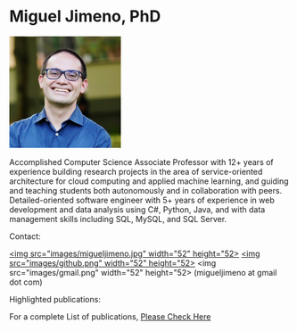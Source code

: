 # Miguel Jimeno, PhD

<img src="images/migueljimeno.jpg" width="200" height="200">

Accomplished Computer Science Associate Professor with 12+ years of experience building research projects in the area of service-oriented architecture for cloud computing and applied machine learning, and guiding and teaching students both autonomously and in collaboration with peers. Detailed-oriented software engineer with 5+ years of experience in web development and data analysis using C#, Python, Java, and with data management skills including SQL, MySQL, and SQL Server.

Contact:

<a href="https://www.linkedin.com/in/miguel-jimeno-7a69581/"><img src="images/migueljimeno.jpg" width="52" height="52></a>
<a href="https://github.com/mikejim"><img src="images/github.png" width="52" height="52></a>
<img src="images/gmail.png" width="52" height="52> (migueljimeno at gmail dot com)

Highlighted publications:



For a complete List of publications, [Please Check Here](https://mikejim.github.io/publications)
